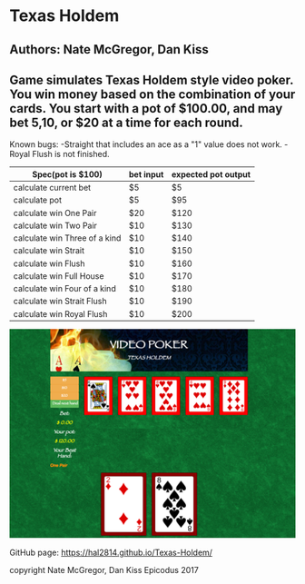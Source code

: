 # Texas Holdem
## Authors: Nate McGregor, Dan Kiss

## Game simulates Texas Holdem style video poker. You win money based on the combination of your cards. You start with a pot of $100.00, and may bet $5,$10, or $20 at a time for each round.


Known bugs:
-Straight that includes an ace as a "1" value does not work.
-Royal Flush is not finished.

| Spec(pot is $100) | bet input | expected pot output |
|------|-------|--------|
| calculate current bet   | $5     | $5      |
| calculate pot   | $5     | $95      |
| calculate win One Pair  | $20     | $120      |
| calculate win Two Pair    | $10     | $130      |
| calculate win Three of a kind    | $10     | $140      |
| calculate win Strait    | $10     | $150      |
| calculate win Flush    | $10     | $160      |
| calculate win Full House    | $10     | $170     |
| calculate win Four of a kind    | $10     | $180      |
| calculate win Strait Flush   | $10     | $190      |
| calculate win Royal Flush    | $10     | $200      |


![Alt text](/img/program.png?raw=true "Screenshot")


GitHub page: https://hal2814.github.io/Texas-Holdem/

copyright Nate McGregor, Dan Kiss Epicodus 2017
